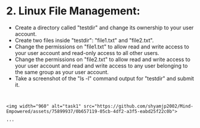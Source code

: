 
# 2. Linux File Management: 

- Create a directory called "testdir" and change its ownership to your user account.
- Create two files inside "testdir": "file1.txt" and "file2.txt".
- Change the permissions on "file1.txt" to allow read and write access to your user 
account and read-only access to all other users.
- Change the permissions on "file2.txt" to allow read and write access to your user 
account and read and write access to any user belonging to the same group as your user 
account.
- Take a screenshot of the "ls -l" command output for "testdir" and submit it.


```


<img width="960" alt="task1" src="https://github.com/shyamjp2002/Mind-Empowered/assets/75899937/0b657119-05cb-4df2-a3f5-eabd25f22c0b">

'''
